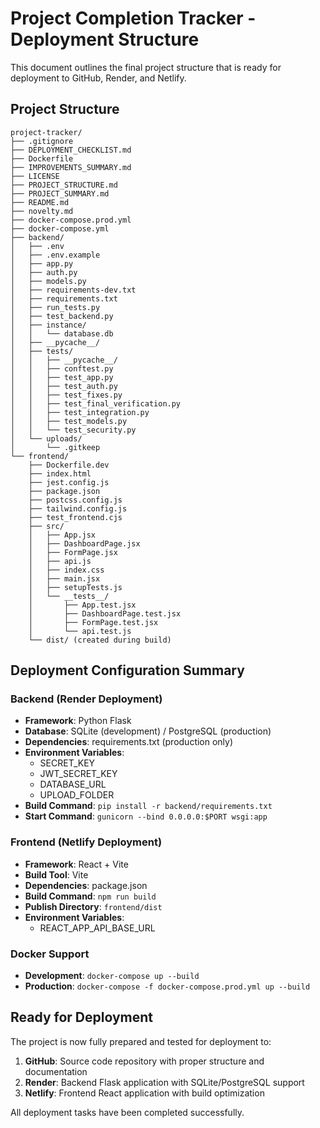 # Project Completion Tracker - Deployment Structure

This document outlines the final project structure that is ready for deployment to GitHub, Render, and Netlify.

## Project Structure

```
project-tracker/
├── .gitignore
├── DEPLOYMENT_CHECKLIST.md
├── Dockerfile
├── IMPROVEMENTS_SUMMARY.md
├── LICENSE
├── PROJECT_STRUCTURE.md
├── PROJECT_SUMMARY.md
├── README.md
├── novelty.md
├── docker-compose.prod.yml
├── docker-compose.yml
├── backend/
│   ├── .env
│   ├── .env.example
│   ├── app.py
│   ├── auth.py
│   ├── models.py
│   ├── requirements-dev.txt
│   ├── requirements.txt
│   ├── run_tests.py
│   ├── test_backend.py
│   ├── instance/
│   │   └── database.db
│   ├── __pycache__/
│   ├── tests/
│   │   ├── __pycache__/
│   │   ├── conftest.py
│   │   ├── test_app.py
│   │   ├── test_auth.py
│   │   ├── test_fixes.py
│   │   ├── test_final_verification.py
│   │   ├── test_integration.py
│   │   ├── test_models.py
│   │   └── test_security.py
│   └── uploads/
│       └── .gitkeep
└── frontend/
    ├── Dockerfile.dev
    ├── index.html
    ├── jest.config.js
    ├── package.json
    ├── postcss.config.js
    ├── tailwind.config.js
    ├── test_frontend.cjs
    ├── src/
    │   ├── App.jsx
    │   ├── DashboardPage.jsx
    │   ├── FormPage.jsx
    │   ├── api.js
    │   ├── index.css
    │   ├── main.jsx
    │   ├── setupTests.js
    │   └── __tests__/
    │       ├── App.test.jsx
    │       ├── DashboardPage.test.jsx
    │       ├── FormPage.test.jsx
    │       └── api.test.js
    └── dist/ (created during build)
```

## Deployment Configuration Summary

### Backend (Render Deployment)
- **Framework**: Python Flask
- **Database**: SQLite (development) / PostgreSQL (production)
- **Dependencies**: requirements.txt (production only)
- **Environment Variables**:
  - SECRET_KEY
  - JWT_SECRET_KEY
  - DATABASE_URL
  - UPLOAD_FOLDER
- **Build Command**: `pip install -r backend/requirements.txt`
- **Start Command**: `gunicorn --bind 0.0.0.0:$PORT wsgi:app`

### Frontend (Netlify Deployment)
- **Framework**: React + Vite
- **Build Tool**: Vite
- **Dependencies**: package.json
- **Build Command**: `npm run build`
- **Publish Directory**: `frontend/dist`
- **Environment Variables**:
  - REACT_APP_API_BASE_URL

### Docker Support
- **Development**: `docker-compose up --build`
- **Production**: `docker-compose -f docker-compose.prod.yml up --build`

## Ready for Deployment

The project is now fully prepared and tested for deployment to:
1. **GitHub**: Source code repository with proper structure and documentation
2. **Render**: Backend Flask application with SQLite/PostgreSQL support
3. **Netlify**: Frontend React application with build optimization

All deployment tasks have been completed successfully.
